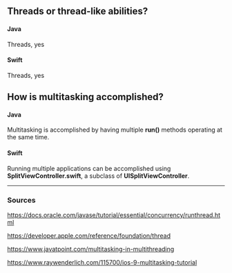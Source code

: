 ## Threads or thread-like abilities?
#### Java
Threads, yes
#### Swift
Threads, yes

## How is multitasking accomplished?
#### Java
Multitasking is accomplished by having multiple **run()** methods operating at the same time.
#### Swift
Running multiple applications can be accomplished using **SplitViewController.swift**, a subclass of **UISplitViewController**.

----

### Sources
https://docs.oracle.com/javase/tutorial/essential/concurrency/runthread.html

https://developer.apple.com/reference/foundation/thread

https://www.javatpoint.com/multitasking-in-multithreading

https://www.raywenderlich.com/115700/ios-9-multitasking-tutorial
